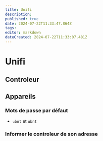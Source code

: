 ```yaml
---
title: Unifi
description: 
published: true
date: 2024-07-22T11:33:47.864Z
tags: 
editor: markdown
dateCreated: 2024-07-22T11:33:07.481Z
---
```


# Unifi

## Controleur

## Appareils

### Mots de passe par défaut

- `ubnt` et `ubnt`

### Informer le controleur de son adresse

```shell

```